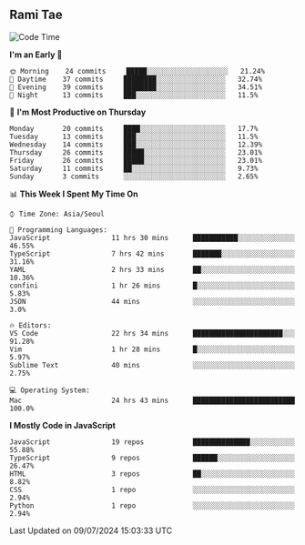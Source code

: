 ## Rami Tae

<!--START_SECTION:waka-->
![Code Time](http://img.shields.io/badge/Code%20Time-1%2C442%20hrs%2032%20mins-blue)

**I'm an Early 🐤** 

```text
🌞 Morning    24 commits     █████░░░░░░░░░░░░░░░░░░░░   21.24% 
🌆 Daytime    37 commits     ████████░░░░░░░░░░░░░░░░░   32.74% 
🌃 Evening    39 commits     ████████░░░░░░░░░░░░░░░░░   34.51% 
🌙 Night      13 commits     ███░░░░░░░░░░░░░░░░░░░░░░   11.5%

```
📅 **I'm Most Productive on Thursday** 

```text
Monday       20 commits     ████░░░░░░░░░░░░░░░░░░░░░   17.7% 
Tuesday      13 commits     ███░░░░░░░░░░░░░░░░░░░░░░   11.5% 
Wednesday    14 commits     ███░░░░░░░░░░░░░░░░░░░░░░   12.39% 
Thursday     26 commits     █████░░░░░░░░░░░░░░░░░░░░   23.01% 
Friday       26 commits     █████░░░░░░░░░░░░░░░░░░░░   23.01% 
Saturday     11 commits     ██░░░░░░░░░░░░░░░░░░░░░░░   9.73% 
Sunday       3 commits      ░░░░░░░░░░░░░░░░░░░░░░░░░   2.65%

```


📊 **This Week I Spent My Time On** 

```text
⌚︎ Time Zone: Asia/Seoul

💬 Programming Languages: 
JavaScript               11 hrs 30 mins      ███████████░░░░░░░░░░░░░░   46.55% 
TypeScript               7 hrs 42 mins       ███████░░░░░░░░░░░░░░░░░░   31.16% 
YAML                     2 hrs 33 mins       ██░░░░░░░░░░░░░░░░░░░░░░░   10.36% 
confini                  1 hr 26 mins        █░░░░░░░░░░░░░░░░░░░░░░░░   5.83% 
JSON                     44 mins             ░░░░░░░░░░░░░░░░░░░░░░░░░   3.0%

🔥 Editors: 
VS Code                  22 hrs 34 mins      ██████████████████████░░░   91.28% 
Vim                      1 hr 28 mins        █░░░░░░░░░░░░░░░░░░░░░░░░   5.97% 
Sublime Text             40 mins             ░░░░░░░░░░░░░░░░░░░░░░░░░   2.75%

💻 Operating System: 
Mac                      24 hrs 43 mins      █████████████████████████   100.0%

```

**I Mostly Code in JavaScript** 

```text
JavaScript               19 repos            ██████████████░░░░░░░░░░░   55.88% 
TypeScript               9 repos             ██████░░░░░░░░░░░░░░░░░░░   26.47% 
HTML                     3 repos             ██░░░░░░░░░░░░░░░░░░░░░░░   8.82% 
CSS                      1 repo              ░░░░░░░░░░░░░░░░░░░░░░░░░   2.94% 
Python                   1 repo              ░░░░░░░░░░░░░░░░░░░░░░░░░   2.94%

```



 Last Updated on 09/07/2024 15:03:33 UTC
<!--END_SECTION:waka-->
